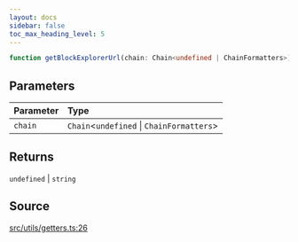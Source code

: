 ```yaml
---
layout: docs
sidebar: false
toc_max_heading_level: 5
---
```


```ts
function getBlockExplorerUrl(chain: Chain<undefined | ChainFormatters>): undefined | string
```

## Parameters

| Parameter | Type |
| :------ | :------ |
| `chain` | `Chain`\<`undefined` \| `ChainFormatters`\> |

## Returns

`undefined` \| `string`

## Source

[src/utils/getters.ts:26](https://github.com/OffchainLabs/arbitrum-orbit-sdk/blob/27c24d61cdc7e62a81af29bd04f39d5a3549ecb3/src/utils/getters.ts#L26)

